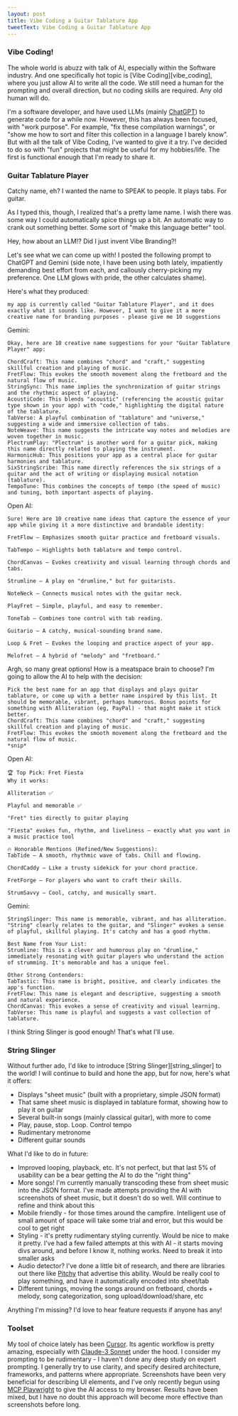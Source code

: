 ```yaml
---
layout: post
title: Vibe Coding a Guitar Tablature App
tweetText: Vibe Coding a Guitar Tablature App
---
```


<h3>Vibe Coding!</h3>
The whole world is abuzz with talk of AI, especially within the Software industry. And one specifically hot topic is [Vibe Coding][vibe_coding], where you just allow AI to write all the code. We still need a human for the prompting and overall direction, but no coding skills are required. Any old human will do.

I'm a software developer, and have used LLMs (mainly [ChatGPT][chat_gpt]) to generate code for a while now. However, this has always been focused, with "work purpose". For example, "fix these compilation warnings", or "show me how to sort and filter this collection in a language I barely know". But with all the talk of Vibe Coding, I've wanted to give it a try. I've decided to do so with "fun" projects that might be useful for my hobbies/life. The first is functional enough that I'm ready to share it.

<h3>Guitar Tablature Player</h3>
Catchy name, eh? I wanted the name to SPEAK to people. It plays tabs. For guitar.  

As I typed this, though, I realized that's a pretty lame name. I wish there was some way I could automatically spice things up a bit. An automatic way to crank out something better. Some sort of "make this language better" tool.

Hey, how about an LLM!? Did I just invent Vibe Branding?!  

Let's see what we can come up with! I posted the following prompt to ChatGPT and Gemini (side note, I have been using both lately, impatiently demanding best effort from each, and callously cherry-picking my preference. One LLM glows with pride, the other calculates shame). 

Here's what they produced:

<pre><code class="wrapped-code">my app is currently called "Guitar Tablature Player", and it does exactly what it sounds like. However, I want to give it a more creative name for branding purposes - please give me 10 suggestions</code></pre>

Gemini:
<pre><code class="wrapped-code">Okay, here are 10 creative name suggestions for your "Guitar Tablature Player" app:

ChordCraft: This name combines "chord" and "craft," suggesting skillful creation and playing of music.
FretFlow: This evokes the smooth movement along the fretboard and the natural flow of music.
StringSync: This name implies the synchronization of guitar strings and the rhythmic aspect of playing.
AcoustiCode: This blends "acoustic" (referencing the acoustic guitar type shown in your app) with "code," highlighting the digital nature of the tablature.
TabVerse: A playful combination of "tablature" and "universe," suggesting a wide and immersive collection of tabs.
NoteWeave: This name suggests the intricate way notes and melodies are woven together in music.
PlectrumPlay: "Plectrum" is another word for a guitar pick, making this name directly related to playing the instrument.
HarmonicHub: This positions your app as a central place for guitar harmonies and tablature.
SixStringScribe: This name directly references the six strings of a guitar and the act of writing or displaying musical notation (tablature).
TempoTune: This combines the concepts of tempo (the speed of music) and tuning, both important aspects of playing.</code></pre>

Open AI:
<pre><code class="wrapped-code">Sure! Here are 10 creative name ideas that capture the essence of your app while giving it a more distinctive and brandable identity:

FretFlow – Emphasizes smooth guitar practice and fretboard visuals.

TabTempo – Highlights both tablature and tempo control.

ChordCanvas – Evokes creativity and visual learning through chords and tabs.

Strumline – A play on "drumline," but for guitarists.

NoteNeck – Connects musical notes with the guitar neck.

PlayFret – Simple, playful, and easy to remember.

ToneTab – Combines tone control with tab reading.

Guitario – A catchy, musical-sounding brand name.

Loop & Fret – Evokes the looping and practice aspect of your app.

Melofret – A hybrid of "melody" and "fretboard."</code></pre>

Argh, so many great options! How is a meatspace brain to choose? I'm going to allow the AI to help with the decision:

<pre><code class="wrapped-code">Pick the best name for an app that displays and plays guitar tablature, or come up with a better name inspired by this list. It should be memorable, vibrant, perhaps humorous. Bonus points for something with Alliteration (eg, PayPal) - that might make it stick better. 
ChordCraft: This name combines "chord" and "craft," suggesting skillful creation and playing of music.
FretFlow: This evokes the smooth movement along the fretboard and the natural flow of music.
*snip*</code></pre>

Open AI:
<pre><code class="wrapped-code">🏆 Top Pick: Fret Fiesta
Why it works:

Alliteration ✅

Playful and memorable ✅

"Fret" ties directly to guitar playing

"Fiesta" evokes fun, rhythm, and liveliness — exactly what you want in a music practice tool

🔥 Honorable Mentions (Refined/New Suggestions):
TabTide – A smooth, rhythmic wave of tabs. Chill and flowing.

ChordCaddy – Like a trusty sidekick for your chord practice.

FretForge – For players who want to craft their skills.

StrumSavvy – Cool, catchy, and musically smart.</code></pre>

Gemini:
<pre><code class="wrapped-code">StringSlinger: This name is memorable, vibrant, and has alliteration. "String" clearly relates to the guitar, and "Slinger" evokes a sense of playful, skillful playing. It's catchy and has a good rhythm.

Best Name from Your List:
Strumline: This is a clever and humorous play on "drumline," immediately resonating with guitar players who understand the action of strumming. It's memorable and has a unique feel.

Other Strong Contenders:
TabTastic: This name is bright, positive, and clearly indicates the app's function.
FretFlow: This name is elegant and descriptive, suggesting a smooth and natural experience.
ChordCanvas: This evokes a sense of creativity and visual learning.
TabVerse: This name is playful and suggests a vast collection of tablature.</code></pre>

I think String Slinger is good enough! That's what I'll use.

<h3>String Slinger</h3>
Without further ado, I'd like to introduce [String Slinger][string_slinger] to the world! I will continue to build and hone the app, but for now, here's what it offers:

* Displays "sheet music" (built with a proprietary, simple JSON format)
* That same sheet music is displayed in tablature format, showing how to play it on guitar
* Several built-in songs (mainly classical guitar), with more to come
* Play, pause, stop. Loop. Control tempo
* Rudimentary metronome
* Different guitar sounds

What I'd like to do in future:

* Improved looping, playback, etc. It's not perfect, but that last 5% of usability can be a bear getting the AI to do the "right thing"
* More songs! I'm currently manually transcoding these from sheet music into the JSON format. I've made attempts providing the AI with screenshots of sheet music, but it doesn't do so well. Will continue to refine and think about this
* Mobile friendly - for those times around the campfire. Intelligent use of small amount of space will take some trial and error, but this would be cool to get right
* Styling - it's pretty rudimentary styling currently. Would be nice to make it pretty. I've had a few failed attempts at this with AI - it starts moving divs around, and before I know it, nothing works. Need to break it into smaller asks
* Audio detector? I've done a little bit of research, and there are libraries out there like [Pitchy][pitchy] that advertise this ability. Would be really cool to play something, and have it automatically encoded into sheet/tab
* Different tunings, moving the songs around on fretboard, chords + melody, song categorization, song upload/download/share, etc

Anything I'm missing?  I'd love to hear feature requests if anyone has any!

<h3>Toolset</h3>

My tool of choice lately has been [Cursor][cursor]. Its agentic workflow is pretty amazing, especially with [Claude-3 Sonnet][claude] under the hood. I consider my prompting to be rudimentary - I haven't done any deep study on expert prompting. I generally try to use clarity, and specify desired architecture, frameworks, and patterns where appropriate. Screenshots have been very beneficial for describing UI elements, and I've only recently begun using [MCP Playwright][mcp_playwright] to give the AI access to my browser. Results have been mixed, but I have no doubt this approach will become more effective than screenshots before long.

[mcp_playwright]: https://github.com/executeautomation/mcp-playwright
[string_slinger]: https://martyice.github.io/tabs/index.html
[cursor]: https://www.cursor.com/
[vibe_coding]: https://en.wikipedia.org/wiki/Vibe_coding
[chat_gpt]: https://chat.openai.com
[claude]: https://www.anthropic.com/claude
[gemini]: https://gemini.google.com/
[pitchy]: https://github.com/vadymmarkov/Pitchy